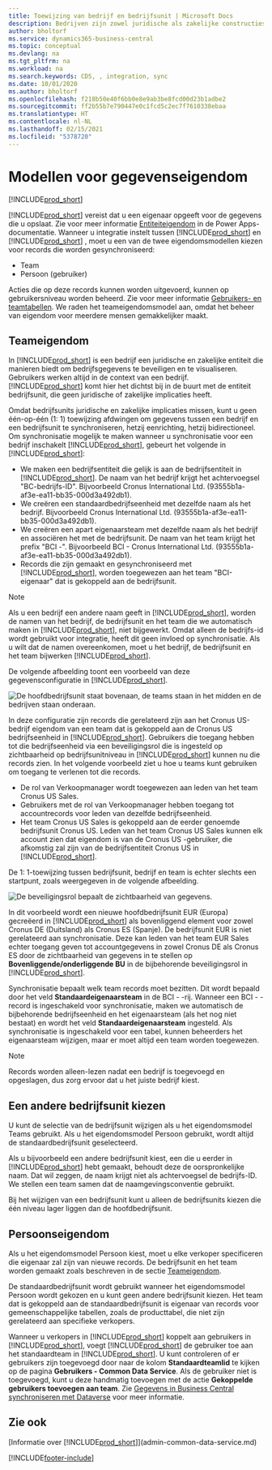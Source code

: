 ```yaml
---
title: Toewijzing van bedrijf en bedrijfsunit | Microsoft Docs
description: Bedrijven zijn zowel juridische als zakelijke constructies en worden gebruikt om bedrijfsgegevens te beveiligen en te visualiseren.
author: bholtorf
ms.service: dynamics365-business-central
ms.topic: conceptual
ms.devlang: na
ms.tgt_pltfrm: na
ms.workload: na
ms.search.keywords: CDS, , integration, sync
ms.date: 10/01/2020
ms.author: bholtorf
ms.openlocfilehash: f218b50e40f6bb0e8e9ab3be8fcd00d23b1adbe2
ms.sourcegitcommit: ff2b55b7e790447e0c1fcd5c2ec7f7610338ebaa
ms.translationtype: HT
ms.contentlocale: nl-NL
ms.lasthandoff: 02/15/2021
ms.locfileid: "5378720"
---
```

# <a name="data-ownership-models"></a>Modellen voor gegevenseigendom
[!INCLUDE[prod_short](includes/cc_data_platform_banner.md)]

[!INCLUDE[prod_short](includes/cds_long_md.md)] vereist dat u een eigenaar opgeeft voor de gegevens die u opslaat. Zie voor meer informatie [Entiteiteigendom](https://docs.microsoft.com/powerapps/maker/common-data-service/types-of-tables#table-ownership) in de Power Apps-documentatie. Wanneer u integratie instelt tussen [!INCLUDE[prod_short](includes/cds_long_md.md)] en [!INCLUDE[prod_short](includes/prod_short.md)] , moet u een van de twee eigendomsmodellen kiezen voor records die worden gesynchroniseerd:

* Team 
* Persoon (gebruiker)

Acties die op deze records kunnen worden uitgevoerd, kunnen op gebruikersniveau worden beheerd. Zie voor meer informatie [Gebruikers- en teamtabellen](https://docs.microsoft.com/powerapps/developer/common-data-service/user-team-tables). We raden het teameigendomsmodel aan, omdat het beheer van eigendom voor meerdere mensen gemakkelijker maakt.

## <a name="team-ownership"></a>Teameigendom
In [!INCLUDE[prod_short](includes/prod_short.md)] is een bedrijf een juridische en zakelijke entiteit die manieren biedt om bedrijfsgegevens te beveiligen en te visualiseren. Gebruikers werken altijd in de context van een bedrijf. [!INCLUDE[prod_short](includes/cds_long_md.md)] komt hier het dichtst bij in de buurt met de entiteit bedrijfsunit, die geen juridische of zakelijke implicaties heeft.

Omdat bedrijfsunits juridische en zakelijke implicaties missen, kunt u geen één-op-één (1: 1) toewijzing afdwingen om gegevens tussen een bedrijf en een bedrijfsunit te synchroniseren, hetzij eenrichting, hetzij bidirectioneel. Om synchronisatie mogelijk te maken wanneer u synchronisatie voor een bedrijf inschakelt [!INCLUDE[prod_short](includes/prod_short.md)], gebeurt het volgende in [!INCLUDE[prod_short](includes/cds_long_md.md)]:

* We maken een bedrijfsentiteit die gelijk is aan de bedrijfsentiteit in [!INCLUDE[prod_short](includes/prod_short.md)]. De naam van het bedrijf krijgt het achtervoegsel "BC-bedrijfs-ID". Bijvoorbeeld Cronus International Ltd. (93555b1a-af3e-ea11-bb35-000d3a492db1).
* We creëren een standaardbedrijfseenheid met dezelfde naam als het bedrijf. Bijvoorbeeld Cronus International Ltd. (93555b1a-af3e-ea11-bb35-000d3a492db1).
* We creëren een apart eigenaarsteam met dezelfde naam als het bedrijf en associëren het met de bedrijfsunit. De naam van het team krijgt het prefix "BCI -". Bijvoorbeeld BCI - Cronus International Ltd. (93555b1a-af3e-ea11-bb35-000d3a492db1).
* Records die zijn gemaakt en gesynchroniseerd met [!INCLUDE[prod_short](includes/cds_long_md.md)], worden toegewezen aan het team "BCI-eigenaar" dat is gekoppeld aan de bedrijfsunit.

> [!NOTE]
> Als u een bedrijf een andere naam geeft in [!INCLUDE[prod_short](includes/prod_short.md)], worden de namen van het bedrijf, de bedrijfsunit en het team die we automatisch maken in [!INCLUDE[prod_short](includes/cds_long_md.md)], niet bijgewerkt. Omdat alleen de bedrijfs-id wordt gebruikt voor integratie, heeft dit geen invloed op synchronisatie. Als u wilt dat de namen overeenkomen, moet u het bedrijf, de bedrijfsunit en het team bijwerken [!INCLUDE[prod_short](includes/cds_long_md.md)].

De volgende afbeelding toont een voorbeeld van deze gegevensconfiguratie in [!INCLUDE[prod_short](includes/cds_long_md.md)].

![De hoofdbedrijfsunit staat bovenaan, de teams staan in het midden en de bedrijven staan onderaan.](media/cds_bu_team_company.png)

In deze configuratie zijn records die gerelateerd zijn aan het Cronus US-bedrijf eigendom van een team dat is gekoppeld aan de Cronus US <ID> bedrijfseenheid in [!INCLUDE[prod_short](includes/cds_long_md.md)]. Gebruikers die toegang hebben tot die bedrijfseenheid via een beveiligingsrol die is ingesteld op zichtbaarheid op bedrijfsunitniveau in [!INCLUDE[prod_short](includes/cds_long_md.md)] kunnen nu die records zien. In het volgende voorbeeld ziet u hoe u teams kunt gebruiken om toegang te verlenen tot die records.

* De rol van Verkoopmanager wordt toegewezen aan leden van het team Cronus US Sales.
* Gebruikers met de rol van Verkoopmanager hebben toegang tot accountrecords voor leden van dezelfde bedrijfseenheid.
* Het team Cronus US Sales is gekoppeld aan de eerder genoemde bedrijfsunit Cronus US. Leden van het team Cronus US Sales kunnen elk account zien dat eigendom is van de Cronus US <ID>-gebruiker, die afkomstig zal zijn van de bedrijfsentiteit Cronus US in [!INCLUDE[prod_short](includes/prod_short.md)].

De 1: 1-toewijzing tussen bedrijfsunit, bedrijf en team is echter slechts een startpunt, zoals weergegeven in de volgende afbeelding.

![De beveiligingsrol bepaalt de zichtbaarheid van gegevens.](media/cds_bu_team_company_2.png)

In dit voorbeeld wordt een nieuwe hoofdbedrijfsunit EUR (Europa) gecreëerd in [!INCLUDE[prod_short](includes/cds_long_md.md)] als bovenliggend element voor zowel Cronus DE (Duitsland) als Cronus ES (Spanje). De bedrijfsunit EUR is niet gerelateerd aan synchronisatie. Deze kan leden van het team EUR Sales echter toegang geven tot accountgegevens in zowel Cronus DE als Cronus ES door de zichtbaarheid van gegevens in te stellen op **Bovenliggende/onderliggende BU** in de bijbehorende beveiligingsrol in [!INCLUDE[prod_short](includes/cds_long_md.md)].

Synchronisatie bepaalt welk team records moet bezitten. Dit wordt bepaald door het veld **Standaardeigenaarsteam** in de BCI - <ID>-rij. Wanneer een BCI - <ID>-record is ingeschakeld voor synchronisatie, maken we automatisch de bijbehorende bedrijfseenheid en het eigenaarsteam (als het nog niet bestaat) en wordt het veld **Standaardeigenaarsteam** ingesteld. Als synchronisatie is ingeschakeld voor een tabel, kunnen beheerders het eigenaarsteam wijzigen, maar er moet altijd een team worden toegewezen.

> [!NOTE]
> Records worden alleen-lezen nadat een bedrijf is toegevoegd en opgeslagen, dus zorg ervoor dat u het juiste bedrijf kiest.

## <a name="choosing-a-different-business-unit"></a>Een andere bedrijfsunit kiezen
U kunt de selectie van de bedrijfsunit wijzigen als u het eigendomsmodel Teams gebruikt. Als u het eigendomsmodel Persoon gebruikt, wordt altijd de standaardbedrijfsunit geselecteerd. 

Als u bijvoorbeeld een andere bedrijfsunit kiest, een die u eerder in [!INCLUDE[prod_short](includes/cds_long_md.md)] hebt gemaakt, behoudt deze de oorspronkelijke naam. Dat wil zeggen, de naam krijgt niet als achtervoegsel de bedrijfs-ID. We stellen een team samen dat de naamgevingsconventie gebruikt.

Bij het wijzigen van een bedrijfsunit kunt u alleen de bedrijfsunits kiezen die één niveau lager liggen dan de hoofdbedrijfsunit.

## <a name="person-ownership"></a>Persoonseigendom
Als u het eigendomsmodel Persoon kiest, moet u elke verkoper specificeren die eigenaar zal zijn van nieuwe records. De bedrijfsunit en het team worden gemaakt zoals beschreven in de sectie [Teameigendom](admin-cds-company-concept.md#team-ownership).

De standaardbedrijfsunit wordt gebruikt wanneer het eigendomsmodel Persoon wordt gekozen en u kunt geen andere bedrijfsunit kiezen. Het team dat is gekoppeld aan de standaardbedrijfsunit is eigenaar van records voor gemeenschappelijke tabellen, zoals de producttabel, die niet zijn gerelateerd aan specifieke verkopers.

Wanneer u verkopers in [!INCLUDE[prod_short](includes/prod_short.md)] koppelt aan gebruikers in [!INCLUDE[prod_short](includes/cds_long_md.md)], voegt [!INCLUDE[prod_short](includes/prod_short.md)] de gebruiker toe aan het standaardteam in [!INCLUDE[prod_short](includes/cds_long_md.md)]. U kunt controleren of er gebruikers zijn toegevoegd door naar de kolom **Standaardteamlid** te kijken op de pagina **Gebruikers - Common Data Service**. Als de gebruiker niet is toegevoegd, kunt u deze handmatig toevoegen met de actie **Gekoppelde gebruikers toevoegen aan team**. Zie [Gegevens in Business Central synchroniseren met Dataverse](admin-synchronizing-business-central-and-sales.md) voor meer informatie.

## <a name="see-also"></a>Zie ook
[Informatie over [!INCLUDE[prod_short](includes/cds_long_md.md)]](admin-common-data-service.md)

[!INCLUDE[footer-include](includes/footer-banner.md)]